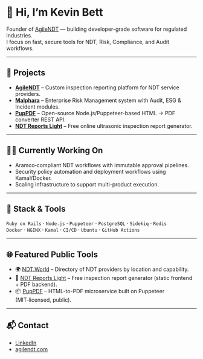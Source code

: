 # 👋 Hi, I’m Kevin Bett

Founder of [AgileNDT](https://agilendt.com) — building developer-grade software for regulated industries.  
I focus on fast, secure tools for NDT, Risk, Compliance, and Audit workflows.

---

## 🚀 Projects

- **[AgileNDT](https://agilendt.com)** – Custom inspection reporting platform for NDT service providers.  
- **[Malphara](https://malphara.com/)** – Enterprise Risk Management system with Audit, ESG & Incident modules.  
- **[PupPDF](https://github.com/rebelcolony/PupPDF)** – Open-source Node.js/Puppeteer-based HTML → PDF converter REST API.  
- **[NDT Reports Light](https://rebelcolony.github.io/ndt-reports-light/)** – Free online ultrasonic inspection report generator.

---

## 👷‍♂️ Currently Working On

- Aramco‑compliant NDT workflows with immutable approval pipelines.  
- Security policy automation and deployment workflows using Kamal/Docker.  
- Scaling infrastructure to support multi-product execution.

---

## 🔧 Stack & Tools

`Ruby on Rails` · `Node.js` · `Puppeteer` · `PostgreSQL` · `Sidekiq` · `Redis`  
`Docker` · `NGINX` · `Kamal` · `CI/CD` · `Ubuntu` · `GitHub Actions`

---

## 🌐 Featured Public Tools

- 🌍 [NDT.World](https://ndt.world) – Directory of NDT providers by location and capability.  
- 📄 [NDT Reports Light](https://rebelcolony.github.io/ndt-reports-light/) – Free inspection report generator (static frontend + PDF backend).  
- 📦 [PupPDF](https://github.com/rebelcolony/PupPDF) – HTML-to-PDF microservice built on Puppeteer (MIT‑licensed, public).

---

## 📬 Contact

- [LinkedIn](https://www.linkedin.com/in/kevin-bett-99457719/)  
- [agilendt.com](https://agilendt.com)